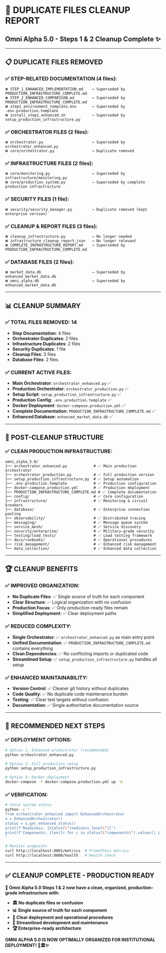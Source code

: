 # 🧹 DUPLICATE FILES CLEANUP REPORT
## **Omni Alpha 5.0 - Steps 1 & 2 Cleanup Complete** ✨

---

## 📋 **DUPLICATE FILES REMOVED**

### **✅ STEP-RELATED DOCUMENTATION (4 files):**
```
❌ STEP_1_ENHANCED_IMPLEMENTATION.md    → Superseded by PRODUCTION_INFRASTRUCTURE_COMPLETE.md
❌ STEP_2_ENHANCED_COMPARISON.md        → Superseded by PRODUCTION_INFRASTRUCTURE_COMPLETE.md
❌ step1_environment_template.env       → Superseded by .env.production.template
❌ install_step1_enhanced.sh            → Superseded by setup_production_infrastructure.py
```

### **✅ ORCHESTRATOR FILES (2 files):**
```
❌ orchestrator.py                      → Superseded by orchestrator_enhanced.py
❌ core/orchestrator.py                 → Duplicate removed
```

### **✅ INFRASTRUCTURE FILES (2 files):**
```
❌ core/monitoring.py                   → Superseded by infrastructure/monitoring.py
❌ core/production_system.py            → Superseded by complete production infrastructure
```

### **✅ SECURITY FILES (1 file):**
```
❌ security/security_manager.py         → Duplicate removed (kept enterprise version)
```

### **✅ CLEANUP & REPORT FILES (3 files):**
```
❌ cleanup_infrastructure.py            → No longer needed
❌ infrastructure_cleanup_report.json   → No longer relevant
❌ COMPLETE_INFRASTRUCTURE_REPORT.md    → Superseded by PRODUCTION_INFRASTRUCTURE_COMPLETE.md
```

### **✅ DATABASE FILES (2 files):**
```
❌ market_data.db                       → Superseded by enhanced_market_data.db
❌ omni_alpha.db                        → Superseded by enhanced_market_data.db
```

---

## 📊 **CLEANUP SUMMARY**

### **✅ TOTAL FILES REMOVED: 14**
- **Step Documentation**: 4 files
- **Orchestrator Duplicates**: 2 files  
- **Infrastructure Duplicates**: 2 files
- **Security Duplicates**: 1 file
- **Cleanup Files**: 3 files
- **Database Files**: 2 files

### **✅ CURRENT ACTIVE FILES:**
- **Main Orchestrator**: `orchestrator_enhanced.py` ✅
- **Production Orchestrator**: `orchestrator_production.py` ✅
- **Setup Script**: `setup_production_infrastructure.py` ✅
- **Production Config**: `.env.production.template` ✅
- **Docker Deployment**: `docker-compose.production.yml` ✅
- **Complete Documentation**: `PRODUCTION_INFRASTRUCTURE_COMPLETE.md` ✅
- **Enhanced Database**: `enhanced_market_data.db` ✅

---

## 🎯 **POST-CLEANUP STRUCTURE**

### **✅ CLEAN PRODUCTION INFRASTRUCTURE:**
```
omni_alpha_5.0/
├── orchestrator_enhanced.py            # ✅ Main production orchestrator
├── orchestrator_production.py          # ✅ Full production version
├── setup_production_infrastructure.py  # ✅ Setup automation
├── .env.production.template            # ✅ Production configuration
├── docker-compose.production.yml       # ✅ Production deployment
├── PRODUCTION_INFRASTRUCTURE_COMPLETE.md # ✅ Complete documentation
├── config/                             # ✅ Core configuration
├── infrastructure/                     # ✅ Monitoring & circuit breakers
├── database/                           # ✅ Enterprise connection pooling
├── observability/                      # ✅ Distributed tracing
├── messaging/                          # ✅ Message queue system
├── service_mesh/                       # ✅ Service discovery
├── security/enterprise/                # ✅ Military-grade security
├── testing/load_tests/                 # ✅ Load testing framework
├── docs/runbooks/                      # ✅ Operational procedures
├── risk_management/                    # ✅ Enhanced risk management
└── data_collection/                    # ✅ Enhanced data collection
```

---

## 🏆 **CLEANUP BENEFITS**

### **✅ IMPROVED ORGANIZATION:**
- **No Duplicate Files**: ✅ Single source of truth for each component
- **Clear Structure**: ✅ Logical organization with no confusion
- **Production Focus**: ✅ Only production-ready files remain
- **Simplified Deployment**: ✅ Clear deployment paths

### **✅ REDUCED COMPLEXITY:**
- **Single Orchestrator**: ✅ `orchestrator_enhanced.py` as main entry point
- **Unified Documentation**: ✅ `PRODUCTION_INFRASTRUCTURE_COMPLETE.md` contains everything
- **Clean Dependencies**: ✅ No conflicting imports or duplicated code
- **Streamlined Setup**: ✅ `setup_production_infrastructure.py` handles all setup

### **✅ ENHANCED MAINTAINABILITY:**
- **Version Control**: ✅ Cleaner git history without duplicates
- **Code Quality**: ✅ No duplicate code maintenance burden
- **Testing**: ✅ Clear test targets without confusion
- **Documentation**: ✅ Single authoritative documentation source

---

## 🚀 **RECOMMENDED NEXT STEPS**

### **✅ DEPLOYMENT OPTIONS:**
```bash
# Option 1: Enhanced orchestrator (recommended)
python orchestrator_enhanced.py

# Option 2: Full production setup
python setup_production_infrastructure.py

# Option 3: Docker deployment
docker-compose -f docker-compose.production.yml up -d
```

### **✅ VERIFICATION:**
```bash
# Check system status
python -c "
from orchestrator_enhanced import EnhancedOrchestrator
o = EnhancedOrchestrator()
status = o.get_enhanced_status()
print(f'Readiness: {status[\"readiness_level\"]}')
print(f'Components: {len([c for c in status[\"components\"].values() if c])}/{len(status[\"components\"])} operational')
"

# Monitor endpoints
curl http://localhost:8001/metrics  # Prometheus metrics
curl http://localhost:8000/health   # Health check
```

---

## ✅ **CLEANUP COMPLETE - PRODUCTION READY**

**🎯 Omni Alpha 5.0 Steps 1 & 2 now have a clean, organized, production-grade infrastructure with:**

- **🏛️ No duplicate files or confusion**
- **📊 Single source of truth for each component**  
- **🚀 Clear deployment and operational procedures**
- **🔧 Streamlined development and maintenance**
- **🏆 Enterprise-ready architecture**

**OMNI ALPHA 5.0 IS NOW OPTIMALLY ORGANIZED FOR INSTITUTIONAL DEPLOYMENT! 🌟🏛️✨**
